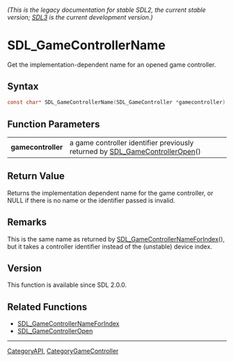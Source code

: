 ###### (This is the legacy documentation for stable SDL2, the current stable version; [SDL3](https://wiki.libsdl.org/SDL3/) is the current development version.)
# SDL_GameControllerName

Get the implementation-dependent name for an opened game controller.

## Syntax

```c
const char* SDL_GameControllerName(SDL_GameController *gamecontroller);

```

## Function Parameters

|                        |                                                                                                        |
| ---------------------- | ------------------------------------------------------------------------------------------------------ |
| **gamecontroller**     | a game controller identifier previously returned by [SDL_GameControllerOpen](SDL_GameControllerOpen)() |

## Return Value

Returns the implementation dependent name for the game controller, or NULL
if there is no name or the identifier passed is invalid.

## Remarks

This is the same name as returned by
[SDL_GameControllerNameForIndex](SDL_GameControllerNameForIndex)(), but it
takes a controller identifier instead of the (unstable) device index.

## Version

This function is available since SDL 2.0.0.

## Related Functions

* [SDL_GameControllerNameForIndex](SDL_GameControllerNameForIndex)
* [SDL_GameControllerOpen](SDL_GameControllerOpen)

----
[CategoryAPI](CategoryAPI), [CategoryGameController](CategoryGameController)

